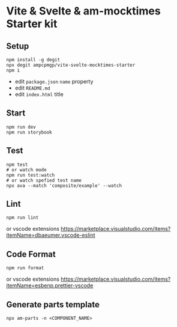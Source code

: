 # Vite & Svelte & am-mocktimes Starter kit

## Setup

```shell
npm install -g degit
npx degit ampcpmgp/vite-svelte-mocktimes-starter
npm i
```

* edit `package.json` `name` property
* edit `README.md`
* edit `index.html` title

## Start

```shell
npm run dev
npm run storybook
```

## Test

```shell
npm test
# or watch mode
npm run test:watch
# or watch spefied test name
npx ava --match 'composite/example' --watch
```

## Lint

```shell
npm run lint
```

or vscode extensions <https://marketplace.visualstudio.com/items?itemName=dbaeumer.vscode-eslint>

## Code Format

```shell
npm run format
```

or vscode extensions <https://marketplace.visualstudio.com/items?itemName=esbenp.prettier-vscode>

## Generate parts template

```shell
npx am-parts -n <COMPONENT_NAME>
```

